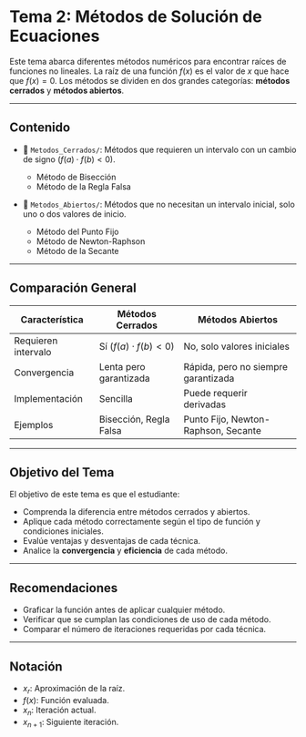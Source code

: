# Tema 2: Métodos de Solución de Ecuaciones

Este tema abarca diferentes métodos numéricos para encontrar raíces de funciones no lineales. La raíz de una función $f(x)$ es el valor de $x$ que hace que $f(x) = 0$. Los métodos se dividen en dos grandes categorías: **métodos cerrados** y **métodos abiertos**.

---

## Contenido

- 📁 `Metodos_Cerrados/`: Métodos que requieren un intervalo con un cambio de signo ($f(a) \cdot f(b) < 0$).
  - Método de Bisección
  - Método de la Regla Falsa

- 📁 `Metodos_Abiertos/`: Métodos que no necesitan un intervalo inicial, solo uno o dos valores de inicio.
  - Método del Punto Fijo
  - Método de Newton-Raphson
  - Método de la Secante

---

## Comparación General

| Característica         | Métodos Cerrados               | Métodos Abiertos                      |
|------------------------|--------------------------------|----------------------------------------|
| Requieren intervalo    | Sí ($f(a) \cdot f(b) < 0$)     | No, solo valores iniciales            |
| Convergencia           | Lenta pero garantizada         | Rápida, pero no siempre garantizada   |
| Implementación         | Sencilla                       | Puede requerir derivadas              |
| Ejemplos               | Bisección, Regla Falsa         | Punto Fijo, Newton-Raphson, Secante   |

---

## Objetivo del Tema

El objetivo de este tema es que el estudiante:
- Comprenda la diferencia entre métodos cerrados y abiertos.
- Aplique cada método correctamente según el tipo de función y condiciones iniciales.
- Evalúe ventajas y desventajas de cada técnica.
- Analice la **convergencia** y **eficiencia** de cada método.

---

## Recomendaciones

- Graficar la función antes de aplicar cualquier método.
- Verificar que se cumplan las condiciones de uso de cada método.
- Comparar el número de iteraciones requeridas por cada técnica.

---

## Notación

- $x_r$: Aproximación de la raíz.
- $f(x)$: Función evaluada.
- $x_n$: Iteración actual.
- $x_{n+1}$: Siguiente iteración.
